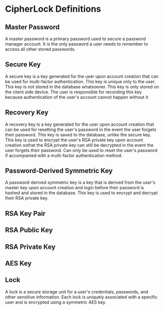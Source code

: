# CipherLock Definitions

## Master Password
A master password is a primary password used to secure a password manager account. It is the only password a user needs to remember to access all other stored passwords.

## Secure Key
A secure key is a key generated for the user upon account creation that can be used for multi-factor authentication. This key is unique only to the user. This key is not stored in the database whatsoever. This key is only stored on the client side device. The user is responsible for recording this key because authentication of the user's account cannot happen without it.

## Recovery Key
A recovery key is a key generated for the user upon account creation that can be used for resetting the user's password in the event the user forgets their password.
This key is saved to the database, unlike the secure key. This key is used to encrypt the user's RSA private key upon account creation sothat the RSA private key can still be decrypted in the event the user forgets their password. Can only be used to reset the user's password if accompanied with a multi-factor authentication method.

## Password-Derived Symmetric Key
A password-derived symmetric key is a key that is derived from the user's master key upon account creation and login before their password is hashed and stored in the database. This key is used to encrypt and decrypt their RSA private key. 

## RSA Key Pair

## RSA Public Key

## RSA Private Key

## AES Key

## Lock
A lock is a secure storage unit for a user's credentials, passwords, and other sensitive information. Each lock is uniquely associated with a specific user and is encrypted using a symmetric AES key.